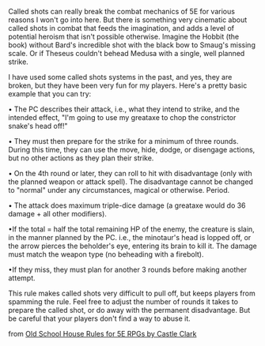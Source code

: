 Called shots can really break the combat mechanics of 5E for various reasons I won't go into here. But there is something very cinematic about called shots in combat that feeds the imagination, and adds a level of potential heroism that isn't possible otherwise. Imagine the Hobbit (the book) without Bard's incredible shot with the black bow to Smaug's missing scale. Or if Theseus couldn't behead Medusa with a single, well planned strike.

I have used some called shots systems in the past, and yes, they are broken, but they have been very fun for my players. Here's a pretty basic example that you can try:

• The PC describes their attack, i.e., what they intend to strike, and the intended effect, "I'm going to use my greataxe to chop the constrictor snake's head off!"

• They must then prepare for the strike for a minimum of three rounds. During this time, they can use the move, hide, dodge, or disengage actions, but no other actions as they plan their strike.

• On the 4th round or later, they can roll to hit with disadvantage (only with the planned weapon or attack spell). The disadvantage cannot be changed to "normal" under any circumstances, magical or otherwise. Period.

• The attack does maximum triple-dice damage (a greataxe would do 36 damage + all other modifiers).

•If the total = half the total remaining HP of the enemy, the creature is slain, in the manner planned by the PC. i.e., the minotaur's head is lopped off, or the arrow pierces the beholder's eye, entering its brain to kill it. The damage must match the weapon type (no beheading with a firebolt).

•If they miss, they must plan for another 3 rounds before making another attempt.

This rule makes called shots very difficult to pull off, but keeps players from spamming the rule. Feel free to adjust the number of rounds it takes to prepare the called shot, or do away with the permanent disadvantage. But be careful that your players don't find a way to abuse it.

from [Old School House Rules for 5E RPGs by Castle Clark](https://preview.drivethrurpg.com/en/product/446004/old-school-house-rules-for-5e-rpgs)
